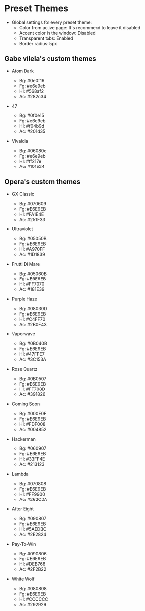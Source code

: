 # Preset Themes

- Global settings for every preset theme:
  - Color from active page: It's recommend to leave it disabled
  - Accent color in the window: Disabled
  - Transparent tabs: Enabled
  - Border radius: 5px


## Gabe vilela's custom themes

- Atom Dark
  - Bg: #0e0f16
  - Fg: #e6e9eb
  - Hl: #568af2
  - Ac: #282c34

- 47
  - Bg: #0f0e15
  - Fg: #e6e9eb
  - Hl: #f04b9d
  - Ac: #201d35

- Vivaldia
  - Bg: #06080e
  - Fg: #e6e9eb
  - Hl: #ff217e
  - Ac: #101524

## Opera's custom themes

- GX Classic
  - Bg: #070609
  - Fg: #E6E9EB
  - Hl: #FA1E4E
  - Ac: #251F33

- Ultraviolet
  - Bg: #05050B
  - Fg: #E6E9EB
  - Hl: #A970FF
  - Ac: #1D1839

- Frutti Di Mare
  - Bg: #05060B
  - Fg: #E6E9EB
  - Hl: #FF7070
  - Ac: #181E39

- Purple Haze
  - Bg: #08030D
  - Fg: #E6E9EB
  - Hl: #C4FF70
  - Ac: #2B0F43

- Vaporwave
  - Bg: #0B040B
  - Fg: #E6E9EB
  - Hl: #47FFE7
  - Ac: #3C153A

- Rose Quartz
  - Bg: #0B0507
  - Fg: #E6E9EB
  - Hl: #FF708D
  - Ac: #391826

- Coming Soon
  - Bg: #000E0F
  - Fg: #E6E9EB
  - Hl: #FDF008
  - Ac: #004852

- Hackerman
  - Bg: #060907
  - Fg: #E6E9EB
  - Hl: #33FF4E
  - Ac: #213123

- Lambda
  - Bg: #070808
  - Fg: #E6E9EB
  - Hl: #FF9900
  - Ac: #262C2A

- After Eight
  - Bg: #090807
  - Fg: #E6E9EB
  - Hl: #5AEDBC
  - Ac: #2E2824

- Pay-To-Win
  - Bg: #090806
  - Fg: #E6E9EB
  - Hl: #DEB768
  - Ac: #2F2B22

- White Wolf
  - Bg: #080808
  - Fg: #E6E9EB
  - Hl: #CCCCCC
  - Ac: #292929